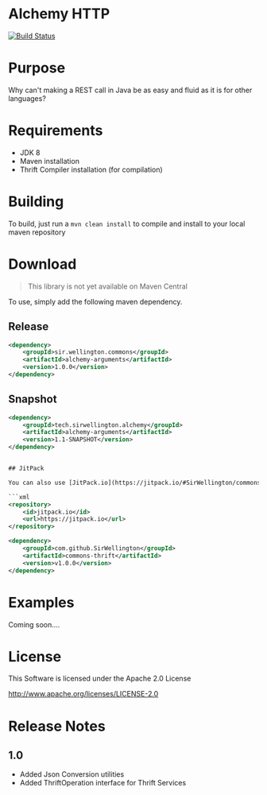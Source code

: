 Alchemy HTTP
==============================================

[![Build Status](https://travis-ci.org/SirWellington/alchemy-http.svg)](https://travis-ci.org/SirWellington/alchemy-http)

# Purpose
Why can't making a REST call in Java be as easy and fluid as it is for other languages?


# Requirements

* JDK 8
* Maven installation
* Thrift Compiler installation (for compilation)

# Building
To build, just run a `mvn clean install` to compile and install to your local maven repository


# Download

> This library is not yet available on Maven Central

To use, simply add the following maven dependency.

## Release
```xml
<dependency>
	<groupId>sir.wellington.commons</groupId>
	<artifactId>alchemy-arguments</artifactId>
	<version>1.0.0</version>
</dependency>
```
## Snapshot

```xml
<dependency>
	<groupId>tech.sirwellington.alchemy</groupId>
	<artifactId>alchemy-arguments</artifactId>
	<version>1.1-SNAPSHOT</version>
</dependency>


## JitPack

You can also use [JitPack.io](https://jitpack.io/#SirWellington/commons-thrift/v1.0.0).

```xml
<repository>
    <id>jitpack.io</id>
    <url>https://jitpack.io</url>
</repository>
```

```xml
<dependency>
    <groupId>com.github.SirWellington</groupId>
    <artifactId>commons-thrift</artifactId>
    <version>v1.0.0</version>
</dependency>
```

# Examples
Coming soon....

# License

This Software is licensed under the Apache 2.0 License

http://www.apache.org/licenses/LICENSE-2.0

# Release Notes

## 1.0
+ Added Json Conversion utilities
+ Added ThriftOperation interface for Thrift Services
